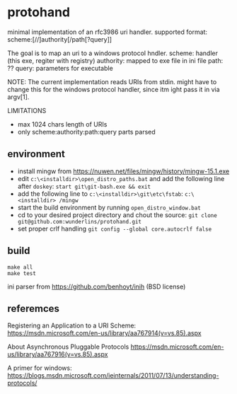 # protohand

minimal implementation of an rfc3986 uri handler. supported format:
scheme:[//]authority[/path[?query]]

The goal is to map an uri to a windows protocol hndler.
scheme:    handler (this exe, regiter with registry)
authority: mapped to exe file in ini file
path:      ??
query:     parameters for executable

NOTE: The current implementation reads URIs from stdin. might have to change 
this for the windows protocol handler, since itm ight pass it in via argv[1].

LIMITATIONS
- max 1024 chars length of URIs
- only scheme:authority:path:query parts parsed


## environment
- install mingw from https://nuwen.net/files/mingw/history/mingw-15.1.exe
- edit `c:\<installdir>\open_distro_paths.bat` and add the following line after `doskey`: `start git\git-bash.exe && exit`
- add the following line to `c:\<installdir>\git\etc\fstab`: `c:\<installdir> /mingw` 
- start the build environment by running `open_distro_window.bat`
- cd to your desired project directory and chout the source: `git clone git@github.com:wunderlins/protohand.git`
- set proper crlf handling `git config --global core.autocrlf false`

## build

	make all
	make test

ini parser from https://github.com/benhoyt/inih (BSD license)


## referemces

Registering an Application to a URI Scheme:
https://msdn.microsoft.com/en-us/library/aa767914(v=vs.85).aspx

About Asynchronous Pluggable Protocols
https://msdn.microsoft.com/en-us/library/aa767916(v=vs.85).aspx

A primer for windows:
https://blogs.msdn.microsoft.com/ieinternals/2011/07/13/understanding-protocols/